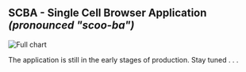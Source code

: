 ## SCBA - Single Cell Browser Application *(pronounced "scoo-ba")*

![Full chart](https://user-images.githubusercontent.com/8558042/73576406-fa3ab000-443f-11ea-8252-dc53c443ef66.PNG)

The application is still in the early stages of production. Stay tuned . . .
